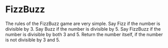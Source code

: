 # FizzBuzz
The rules of the FizzBuzz game are very simple. Say Fizz if the number is divisible by 3. Say Buzz if the number is divisible by 5. Say FizzBuzz if the number is divisible by both 3 and 5. Return the number itself, if the number is not divisible by 3 and 5.
